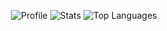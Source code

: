 <div style="display: flex; align-items: center; justify-content: center;">
  
  ![Profile](http://github-profile-summary-cards.vercel.app/api/cards/profile-details?username=jacobnicked&theme=github_dark)
  ![Stats](http://github-profile-summary-cards.vercel.app/api/cards/stats?username=jacobnicked&theme=github_dark)
  ![Top Languages](http://github-profile-summary-cards.vercel.app/api/cards/repos-per-language?username=jacobnicked&theme=github_dark)
  
</div>
